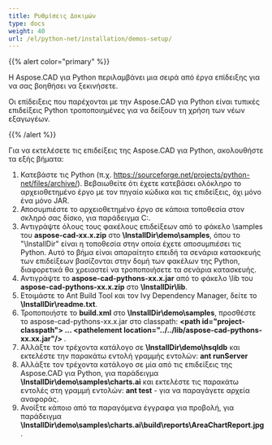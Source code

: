 ```yaml
---
title: Ρυθμίσεις Δοκιμών
type: docs
weight: 40
url: /el/python-net/installation/demos-setup/
---
```


{{% alert color="primary" %}}

Η Aspose.CAD για Python περιλαμβάνει μια σειρά από έργα επίδειξης για να σας βοηθήσει να ξεκινήσετε.

Οι επίδειξεις που παρέχονται με την Aspose.CAD για Python είναι τυπικές επιδείξεις Python τροποποιημένες για να δείξουν τη χρήση των νέων εξαγωγέων.

{{% /alert %}}

Για να εκτελέσετε τις επιδείξεις της Aspose.CAD για Python, ακολουθήστε τα εξής βήματα:

1. Κατεβάστε τις Python (π.χ. https://sourceforge.net/projects/python-net/files/archive/). Βεβαιωθείτε ότι έχετε κατεβάσει ολόκληρο το αρχειοθετημένο έργο με τον πηγαίο κώδικα και τις επιδείξεις, όχι μόνο ένα μόνο JAR.
1. Αποσυμπιέστε το αρχειοθετημένο έργο σε κάποια τοποθεσία στον σκληρό σας δίσκο, για παράδειγμα C:\.
1. Αντιγράψτε όλους τους φακέλους επιδείξεων από το φάκελο \samples του **aspose-cad-xx.x.zip** στο **\InstallDir\demo\samples**, όπου το "\InstallDir" είναι η τοποθεσία στην οποία έχετε αποσυμπιέσει τις Python. Αυτό το βήμα είναι απαραίτητο επειδή τα σενάρια κατασκευής των επιδείξεων βασίζονται στην δομή των φακέλων της Python, διαφορετικά θα χρειαστεί να τροποποιήσετε τα σενάρια κατασκευής.
1. Αντιγράψτε το **aspose-cad-pythons-xx.x.jar** από το φάκελο \lib του **aspose-cad-pythons-xx.x.zip** στο **\InstallDir\lib**.
1. Ετοιμάστε το Ant Build Tool και τον Ivy Dependency Manager, δείτε το **\InstallDir\readme.txt**.
1. Τροποποιήστε το **build.xml** στο **\InstallDir\demo\samples**, προσθέστε το aspose-cad-pythons-xx.x.jar στο classpath:
   **\<path id="project-classpath"> ... \<pathelement location="../../lib/aspose-cad-pythons-xx.xx.jar"/> </path>**.
1. Αλλάξτε τον τρέχοντα κατάλογο σε **\InstallDir\demo\hsqldb** και εκτελέστε την παρακάτω εντολή γραμμής εντολών:
   **ant runServer**
1. Αλλάξτε τον τρέχοντα κατάλογο σε μία από τις επιδείξεις της Aspose.CAD για Python, για παράδειγμα **\InstallDir\demo\samples\charts.ai** και εκτελέστε τις παρακάτω εντολές στη γραμμή εντολών:
   **ant test** - για να παραγάγετε αρχεία αναφοράς.
1. Ανοίξτε κάποιο από τα παραγόμενα έγγραφα για προβολή, για παράδειγμα **\InstallDir\demo\samples\charts.ai\build\reports\AreaChartReport.jpg**.
